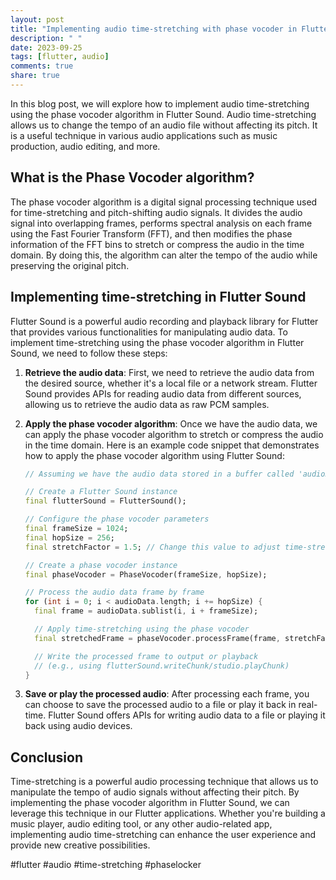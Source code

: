 ```yaml
---
layout: post
title: "Implementing audio time-stretching with phase vocoder in Flutter Sound"
description: " "
date: 2023-09-25
tags: [flutter, audio]
comments: true
share: true
---
```


In this blog post, we will explore how to implement audio time-stretching using the phase vocoder algorithm in Flutter Sound. Audio time-stretching allows us to change the tempo of an audio file without affecting its pitch. It is a useful technique in various audio applications such as music production, audio editing, and more.

## What is the Phase Vocoder algorithm?

The phase vocoder algorithm is a digital signal processing technique used for time-stretching and pitch-shifting audio signals. It divides the audio signal into overlapping frames, performs spectral analysis on each frame using the Fast Fourier Transform (FFT), and then modifies the phase information of the FFT bins to stretch or compress the audio in the time domain. By doing this, the algorithm can alter the tempo of the audio while preserving the original pitch.

## Implementing time-stretching in Flutter Sound

Flutter Sound is a powerful audio recording and playback library for Flutter that provides various functionalities for manipulating audio data. To implement time-stretching using the phase vocoder algorithm in Flutter Sound, we need to follow these steps:

1. **Retrieve the audio data**: First, we need to retrieve the audio data from the desired source, whether it's a local file or a network stream. Flutter Sound provides APIs for reading audio data from different sources, allowing us to retrieve the audio data as raw PCM samples.

2. **Apply the phase vocoder algorithm**: Once we have the audio data, we can apply the phase vocoder algorithm to stretch or compress the audio in the time domain. Here is an example code snippet that demonstrates how to apply the phase vocoder algorithm using Flutter Sound:

   ```dart
   // Assuming we have the audio data stored in a buffer called 'audioData'

   // Create a Flutter Sound instance
   final flutterSound = FlutterSound();

   // Configure the phase vocoder parameters
   final frameSize = 1024;
   final hopSize = 256;
   final stretchFactor = 1.5; // Change this value to adjust time-stretching

   // Create a phase vocoder instance
   final phaseVocoder = PhaseVocoder(frameSize, hopSize);

   // Process the audio data frame by frame
   for (int i = 0; i < audioData.length; i += hopSize) {
     final frame = audioData.sublist(i, i + frameSize);

     // Apply time-stretching using the phase vocoder
     final stretchedFrame = phaseVocoder.processFrame(frame, stretchFactor);

     // Write the processed frame to output or playback
     // (e.g., using flutterSound.writeChunk/studio.playChunk)
   }
   ```

3. **Save or play the processed audio**: After processing each frame, you can choose to save the processed audio to a file or play it back in real-time. Flutter Sound offers APIs for writing audio data to a file or playing it back using audio devices.

## Conclusion

Time-stretching is a powerful audio processing technique that allows us to manipulate the tempo of audio signals without affecting their pitch. By implementing the phase vocoder algorithm in Flutter Sound, we can leverage this technique in our Flutter applications. Whether you're building a music player, audio editing tool, or any other audio-related app, implementing audio time-stretching can enhance the user experience and provide new creative possibilities.

#flutter #audio #time-stretching #phaselocker